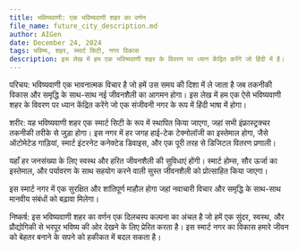 ```yaml
---
title: भविष्यवाणी: एक भविष्यवाणी शहर का वर्णन
file_name: future_city_description.md
author: AIGen
date: December 24, 2024
tags: भविष्य, शहर, स्मार्ट सिटी, नगर विकास
description: इस लेख में हम एक भविष्यवाणी शहर के विवरण पर ध्यान केंद्रित करेंगे जो हिंदी में है।
---
```


परिचय:
भविष्यवाणी एक भावनात्मक विचार है जो हमें उस समय की दिशा में ले जाता है जब तकनीकी विकास और समृद्धि के साथ-साथ नई जीवनशैली का आगमन होगा। इस लेख में हम एक ऐसे भविष्यवाणी शहर के विवरण पर ध्यान केंद्रित करेंगे जो एक संजीवनी नगर के रूप में हिंदी भाषा में होगा।

शरीर:
यह भविष्यवाणी शहर एक स्मार्ट सिटी के रूप में स्थापित किया जाएगा, जहां सभी इंफ्रास्ट्रक्चर तकनीकी तरीके से जुड़ा होगा। इस नगर में हर जगह हाई-टेक टेक्नोलॉजी का इस्तेमाल होगा, जैसे ऑटोमेटेड गाड़ियां, स्मार्ट इंटरनेट कनेक्टेड डिवाइस, और एक पूरी तरह से डिजिटल वितरण प्रणाली।

यहाँ हर जनसंख्या के लिए स्वस्थ और हरित जीवनशैली की सुविधाएं होंगी। स्मार्ट होम्स, सौर ऊर्जा का इस्तेमाल, और पर्यावरण के साथ सहयोग करने वाली सुस्त जीवनशैली को प्रोत्साहित किया जाएगा।

इस स्मार्ट नगर में एक सुरक्षित और शांतिपूर्ण माहौल होगा जहां नवाचारी विचार और समृद्धि के साथ-साथ मानवीय संबंधों को बढ़ावा मिलेगा।

निष्कर्ष:
इस भविष्यवाणी शहर का वर्णन एक दिलचस्प कल्पना का अंचल है जो हमें एक सुंदर, स्वस्थ, और प्रौद्योगिकी से भरपूर भविष्य की ओर देखने के लिए प्रेरित करता है। इस स्मार्ट नगर का विकास हमारे जीवन को बेहतर बनाने के सपने को हकीकत में बदल सकता है।